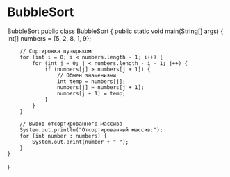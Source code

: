 # BubbleSort
BubbleSort
public class BubbleSort {
    public static void main(String[] args) {
        int[] numbers = {5, 2, 8, 1, 9};
        
        // Сортировка пузырьком
        for (int i = 0; i < numbers.length - 1; i++) {
            for (int j = 0; j < numbers.length - i - 1; j++) {
                if (numbers[j] > numbers[j + 1]) {
                    // Обмен значениями
                    int temp = numbers[j];
                    numbers[j] = numbers[j + 1];
                    numbers[j + 1] = temp;
                }
            }
        }
        
        // Вывод отсортированного массива
        System.out.println("Отсортированный массив:");
        for (int number : numbers) {
            System.out.print(number + " ");
        }
    }
}
